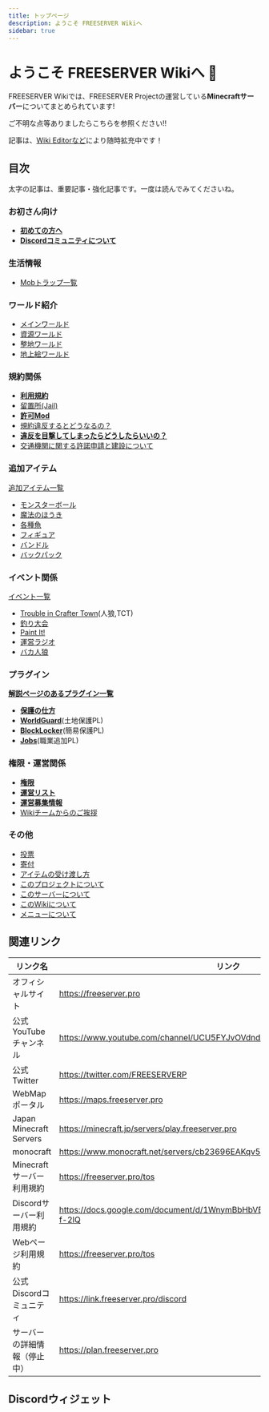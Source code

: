```yaml
---
title: トップページ
description: ようこそ FREESERVER Wikiへ
sidebar: true
---
```


# ようこそ FREESERVER Wikiへ :tada:

FREESERVER Wikiでは、FREESERVER Projectの運営している**Minecraftサーバー**についてまとめられています!

ご不明な点等ありましたらこちらを参照ください!!

記事は、[Wiki Editorなど](about-wiki)により随時拡充中です！

## 目次

太字の記事は、重要記事・強化記事です。一度は読んでみてくださいね。

### お初さん向け

* **[初めての方へ](beginners-guide)**
* **[Discordコミュニティについて](discord)**


### 生活情報

* [Mobトラップ一覧](facility-index/mobtrap)

### ワールド紹介

* [メインワールド](world/main/)
* [資源ワールド](world/shigen)
* [整地ワールド](world/seichi)
* [地上絵ワールド](world/art-world)

### 規約関係

* **[利用規約](terms/)**
* [留置所(Jail)](jail)
* **[許可Mod](allow-mods)**
* [規約違反するとどうなるの？](terms/violation)
* **[違反を目撃してしまったらどうしたらいいの？](terms/violation-look)**
* [交通機関に関する許諾申請と建設について](terms/how-to-apply-for-railway-construction)

### 追加アイテム

[追加アイテム一覧](item/)

* [モンスターボール](item/monsterbowl)
* [魔法のほうき](item/broom)
* [各種魚](item/addfish)
* [フィギュア](item/figure)
* [バンドル](item/bundle)
* [バックパック](item/backpack)

### イベント関係

[イベント一覧](event/)

* [Trouble in Crafter Town](event/admin/tct)(人狼,TCT)
* [釣り大会](event/admin/fishcontest)
* [Paint It!](event/admin/paint-it)
* [運営ラジオ](event/admin/radio)
* [バカ人狼](/event/admin/FindTheFool.md)

### プラグイン

**[解説ページのあるプラグイン一覧](plugin/)**

* **[保護の仕方](plugin/how-to-protect.md)**
* **[WorldGuard](plugin/worldguard)**(土地保護PL)
* **[BlockLocker](plugin/blocklocker)**(簡易保護PL)
* **[Jobs](plugin/jobs)**(職業追加PL)

### 権限・運営関係

* **[権限](permissions)**
* **[運営リスト](admins/)**
* **[運営募集情報](recruit-info)**
* [Wikiチームからのご挨拶](from-wikiteam)

### その他

* [投票](vote)
* [寄付](donate)
* [アイテムの受け渡し方](how-to/senditem)
* [このプロジェクトについて](about-project)
* [このサーバーについて](about-server)
* [このWikiについて](about-wiki)
* [メニューについて](menu.md)

## 関連リンク

| リンク名                    | リンク                                                      |
| --- | --- |
| オフィシャルサイト               | <https://freeserver.pro>                              |
| 公式YouTubeチャンネル          | <https://www.youtube.com/channel/UCU5FYJvOVdndHU_CQFXkZ9g> |
| 公式Twitter               | <https://twitter.com/FREESERVERP>                          |
| WebMapポータル              | <https://maps.freeserver.pro>                            |
| Japan Minecraft Servers | <https://minecraft.jp/servers/play.freeserver.pro>         |
| monocraft               | <https://www.monocraft.net/servers/cb23696EAKqv51cX1L6U>   |
| Minecraftサーバー利用規約                    | <https://freeserver.pro/tos>                             |
| Discordサーバー利用規約                    | <https://docs.google.com/document/d/1WnymBbHbVBsbLBSIvH1x5OMJXaehRiV14faSF-f-2lQ>                             |
| Webページ利用規約                    | <https://freeserver.pro/tos>                             |
| 公式Discordコミュニティ         | <https://link.freeserver.pro/discord>                           |
| サーバーの詳細情報（停止中） | <https://plan.freeserver.pro> |

## Discordウィジェット

<discord-widget url="https://discord.com/api/guilds/393963617604861952/widget.json"/>
